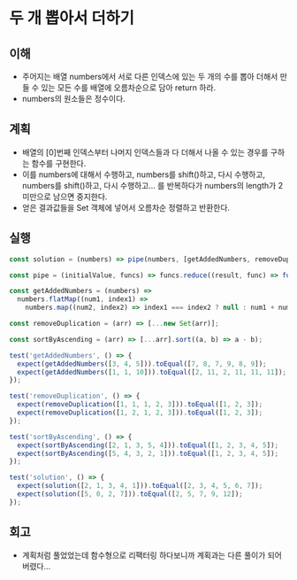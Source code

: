 # 두 개 뽑아서 더하기

## 이해

- 주어지는 배열 numbers에서 서로 다른 인덱스에 있는 두 개의 수를 뽑아 더해서 만들 수 있는 모든 수를 배열에 오름차순으로 담아 return 하라.
- numbers의 원소들은 정수이다.

## 계획

- 배열의 [0]번째 인덱스부터 나머지 인덱스들과 다 더해서 나올 수 있는 경우를 구하는 함수를 구현한다.
- 이를 numbers에 대해서 수행하고, numbers를 shift()하고, 다시 수행하고, numbers를 shift()하고, 다시 수행하고... 를 반복하다가 numbers의 length가 2 미만으로 남으면 중지한다.
- 얻은 결과값들을 Set 객체에 넣어서 오름차순 정렬하고 반환한다.

## 실행

```js
const solution = (numbers) => pipe(numbers, [getAddedNumbers, removeDuplication, sortByAscending]);

const pipe = (initialValue, funcs) => funcs.reduce((result, func) => func(result), initialValue);

const getAddedNumbers = (numbers) =>
  numbers.flatMap((num1, index1) =>
    numbers.map((num2, index2) => index1 === index2 ? null : num1 + num2).filter(v => v));

const removeDuplication = (arr) => [...new Set(arr)];

const sortByAscending = (arr) => [...arr].sort((a, b) => a - b);

test('getAddedNumbers', () => {
  expect(getAddedNumbers([3, 4, 5])).toEqual([7, 8, 7, 9, 8, 9]);
  expect(getAddedNumbers([1, 1, 10])).toEqual([2, 11, 2, 11, 11, 11]);
});

test('removeDuplication', () => {
  expect(removeDuplication([1, 1, 1, 2, 3])).toEqual([1, 2, 3]);
  expect(removeDuplication([1, 2, 1, 2, 3])).toEqual([1, 2, 3]);
});

test('sortByAscending', () => {
  expect(sortByAscending([2, 1, 3, 5, 4])).toEqual([1, 2, 3, 4, 5]);
  expect(sortByAscending([5, 4, 3, 2, 1])).toEqual([1, 2, 3, 4, 5]);
});

test('solution', () => {
  expect(solution([2, 1, 3, 4, 1])).toEqual([2, 3, 4, 5, 6, 7]);
  expect(solution([5, 0, 2, 7])).toEqual([2, 5, 7, 9, 12]);
});
```

## 회고

- 계획처럼 풀었었는데 함수형으로 리팩터링 하다보니까 계획과는 다른 풀이가 되어버렸다...
